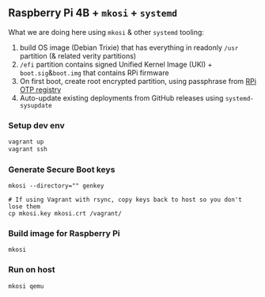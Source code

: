 ## Raspberry Pi 4B + `mkosi` + `systemd`

What we are doing here using `mkosi` & other `systemd` tooling:

1. build OS image (Debian Trixie) that has everything in readonly `/usr` partition (& related verity partitions)
2. `/efi` partition contains signed Unified Kernel Image (UKI) + `boot.sig`&`boot.img` that contains RPi firmware 
3. On first boot, create root encrypted partition, using passphrase from [RPi OTP registry](https://www.raspberrypi.com/documentation/computers/raspberry-pi.html#otp-register-and-bit-definitions)
4. Auto-update existing deployments from GitHub releases using `systemd-sysupdate` 

### Setup dev env
```bash
vagrant up
vagrant ssh
```

### Generate Secure Boot keys
``` 
mkosi --directory="" genkey

# If using Vagrant with rsync, copy keys back to host so you don't lose them
cp mkosi.key mkosi.crt /vagrant/ 
```

### Build image for Raspberry Pi
```
mkosi
```

### Run on host
```
mkosi qemu
```
